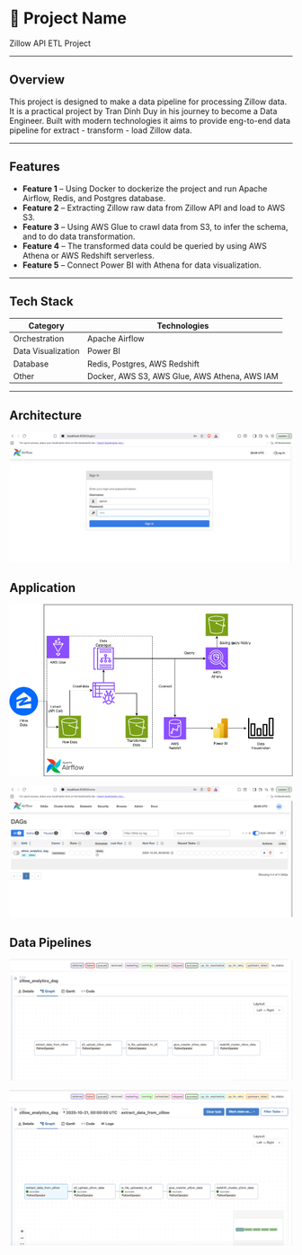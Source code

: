 # 🚀 Project Name

Zillow API ETL Project

---

## Overview

This project is designed to make a data pipeline for processing Zillow data. It is a practical project by Tran Dinh Duy in his journey to become a Data Engineer.
Built with modern technologies it aims to provide eng-to-end data pipeline for extract - transform - load Zillow data.

---

## Features

- **Feature 1** – Using Docker to dockerize the project and run Apache Airflow, Redis, and Postgres database. 
- **Feature 2** – Extracting Zillow raw data from Zillow API and load to AWS S3.  
- **Feature 3** – Using AWS Glue to crawl data from S3, to infer the schema, and to do data transformation.
- **Feature 4** – The transformed data could be queried by using AWS Athena or AWS Redshift serverless.
- **Feature 5** – Connect Power BI with Athena for data visualization.

---

## Tech Stack

| Category | Technologies |
|-----------|---------------|
| Orchestration | Apache Airflow |
| Data Visualization | Power BI |
| Database | Redis, Postgres, AWS Redshift |
| Other | Docker, AWS S3, AWS Glue, AWS Athena, AWS IAM |

---

## Architecture

![Architecture](./assets/Login_Page.png)

## Application

![Login Page](./assets/Zillow_ETL_Project.drawio.png)

![Airflow Home Page](./assets/Airflow_Home_Page.png)

## Data Pipelines

![List Alll Pipelines](./assets/List_Pipelines.png)

![Pipelines After Run](./assets/Pipelines_After_Run.png)






